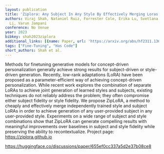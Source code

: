 ```yaml
---
layout: publication
title: 'Ziplora: Any Subject In Any Style By Effectively Merging Loras'
authors: Viraj Shah, Nataniel Ruiz, Forrester Cole, Erika Lu, Svetlana Lazebnik, Yuanzhen
  Li, Varun Jampani
conference: No Venue
year: 2023
bibkey: shah2023ziplora
additional_links: [{name: Paper, url: 'https://arxiv.org/abs/hf2311.13600'}]
tags: ["Fine-Tuning", "Has Code"]
short_authors: Shah et al.
---
```

Methods for finetuning generative models for concept-driven personalization generally achieve strong results for subject-driven or style-driven generation. Recently, low-rank adaptations (LoRA) have been proposed as a parameter-efficient way of achieving concept-driven personalization. While recent work explores the combination of separate LoRAs to achieve joint generation of learned styles and subjects, existing techniques do not reliably address the problem; they often compromise either subject fidelity or style fidelity. We propose ZipLoRA, a method to cheaply and effectively merge independently trained style and subject LoRAs in order to achieve generation of any user-provided subject in any user-provided style. Experiments on a wide range of subject and style combinations show that ZipLoRA can generate compelling results with meaningful improvements over baselines in subject and style fidelity while preserving the ability to recontextualize. Project page: https://ziplora.github.io

https://huggingface.co/discussions/paper/655ef0cc337a5d2e37b08ce8